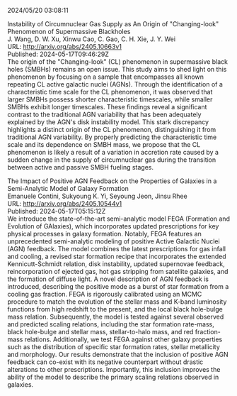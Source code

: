 2024/05/20 03:08:11  

Instability of Circumnuclear Gas Supply as An Origin of "Changing-look"
  Phenomenon of Supermassive Blackholes  
J. Wang, D. W. Xu, Xinwu Cao, C. Gao, C. H. Xie, J. Y. Wei  
URL: http://arxiv.org/abs/2405.10663v1  
Published: 2024-05-17T09:46:29Z  
  The origin of the "Changing-look" (CL) phenomenon in supermassive black holes (SMBHs) remains an open issue. This study aims to shed light on this phenomenon by focusing on a sample that encompasses all known repeating CL active galactic nuclei (AGNs). Through the identification of a characteristic time scale for the CL phenomenon, it was observed that larger SMBHs possess shorter characteristic timescales, while smaller SMBHs exhibit longer timescales. These findings reveal a significant contrast to the traditional AGN variability that has been adequately explained by the AGN's disk instability model. This stark discrepancy highlights a distinct origin of the CL phenomenon, distinguishing it from traditional AGN variability. By properly predicting the characteristic time scale and its dependence on SMBH mass, we propose that the CL phenomenon is likely a result of a variation in accretion rate caused by a sudden change in the supply of circumnuclear gas during the transition between active and passive SMBH fueling stages.   

The Impact of Positive AGN Feedback on the Properties of Galaxies in a
  Semi-Analytic Model of Galaxy Formation  
Emanuele Contini, Sukyoung K. Yi, Seyoung Jeon, Jinsu Rhee  
URL: http://arxiv.org/abs/2405.10544v1  
Published: 2024-05-17T05:15:12Z  
  We introduce the state-of-the-art semi-analytic model FEGA (Formation and Evolution of GAlaxies), which incorporates updated prescriptions for key physical processes in galaxy formation. Notably, FEGA features an unprecedented semi-analytic modeling of positive Active Galactic Nuclei (AGN) feedback. The model combines the latest prescriptions for gas infall and cooling, a revised star formation recipe that incorporates the extended Kennicutt-Schmidt relation, disk instability, updated supernovae feedback, reincorporation of ejected gas, hot gas stripping from satellite galaxies, and the formation of diffuse light. A novel description of AGN feedback is introduced, describing the positive mode as a burst of star formation from a cooling gas fraction. FEGA is rigorously calibrated using an MCMC procedure to match the evolution of the stellar mass and K-band luminosity functions from high redshift to the present, and the local black hole-bulge mass relation. Subsequently, the model is tested against several observed and predicted scaling relations, including the star formation rate-mass, black hole-bulge and stellar mass, stellar-to-halo mass, and red fraction-mass relations. Additionally, we test FEGA against other galaxy properties such as the distribution of specific star formation rates, stellar metallicity and morphology. Our results demonstrate that the inclusion of positive AGN feedback can co-exist with its negative counterpart without drastic alterations to other prescriptions. Importantly, this inclusion improves the ability of the model to describe the primary scaling relations observed in galaxies.   

